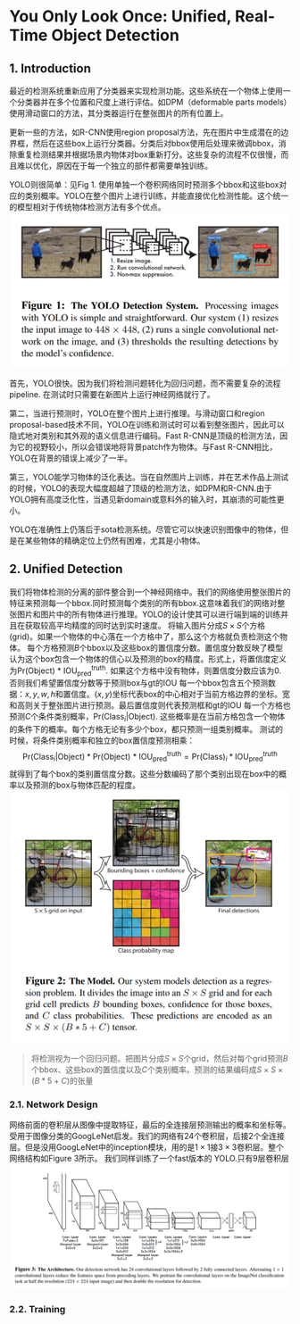 # You Only Look Once: Unified, Real-Time Object Detection

## 1. Introduction

最近的检测系统重新应用了分类器来实现检测功能。这些系统在一个物体上使用一个分类器并在多个位置和尺度上进行评估。如DPM（deformable parts models）使用滑动窗口的方法，其分类器运行在整张图片的所有位置上。

更新一些的方法，如R-CNN使用region proposal方法，先在图片中生成潜在的边界框，然后在这些box上运行分类器。分类后对bbox使用后处理来微调bbox，消除重复检测结果并根据场景内物体对box重新打分。这些复杂的流程不仅很慢，而且难以优化，原因在于每一个独立的部件都需要单独训练。

YOLO则很简单：见Fig 1. 使用单独一个卷积网络同时预测多个bbox和这些box对应的类别概率。YOLO在整个图片上进行训练，并能直接优化检测性能。这个统一的模型相对于传统物体检测方法有多个优点。
![Figure 1](1.png "Figure 1")

首先，YOLO很快。因为我们将检测问题转化为回归问题，而不需要复杂的流程pipeline. 在测试时只需要在新图片上运行神经网络就行了。

第二，当进行预测时，YOLO在整个图片上进行推理。与滑动窗口和region proposal-based技术不同，YOLO在训练和测试时可以看到整张图片，因此可以隐式地对类别和其外观的语义信息进行编码。Fast R-CNN是顶级的检测方法，因为它的视野较小，所以会错误地将背景patch作为物体。与Fast R-CNN相比，YOLO在背景的错误上减少了一半。

第三，YOLO能学习物体的泛化表达。当在自然图片上训练，并在艺术作品上测试的时候，YOLO的表现大幅度超越了顶级的检测方法，如DPM和R-CNN.由于YOLO拥有高度泛化性，当遇见新domain或意料外的输入时，其崩溃的可能性更小。

YOLO在准确性上仍落后于sota检测系统。尽管它可以快速识别图像中的物体，但是在某些物体的精确定位上仍然有困难，尤其是小物体。



## 2. Unified Detection

我们将物体检测的分离的部件整合到一个神经网络中。我们的网络使用整张图片的特征来预测每一个bbox.同时预测每个类别的所有bbox.这意味着我们的网络对整张图片和图片中的所有物体进行推理。YOLO的设计使其可以进行端到端的训练并且在获取较高平均精度的同时达到实时速度。
将输入图片分成$S\times S$个方格(grid)。如果一个物体的中心落在一个方格中了，那么这个方格就负责检测这个物体。
每个方格预测$B$个bbox以及这些box的置信度分数。置信度分数反映了模型认为这个box包含一个物体的信心以及预测的box的精度。形式上，将置信度定义为$\text{Pr(Object) * IOU}^{\text{truth}}_{\text{pred}}$. 如果这个方格中没有物体，则置信度分数应该为0. 否则我们希望置信度分数等于预测box与gt的IOU
每一个bbox包含五个预测数据：$x,y,w,h$和置信度。$(x,y)$坐标代表box的中心相对于当前方格边界的坐标。宽和高则关于整张图片进行预测。最后置信度则代表预测框和gt的IOU
每一个方格也预测$C$个条件类别概率，$\text{Pr}(\text{Class}_i|\text{Object})$. 这些概率是在当前方格包含一个物体的条件下的概率。每个方格无论有多少个box，都只预测一组类别概率。
测试的时候，将条件类别概率和独立的box置信度预测相乘：
$$
\text{Pr}(\text{Class}_i|\text{Object})*\text{Pr(Object) * IOU}^{\text{truth}}_{\text{pred}}=\text{Pr(Class)}_i*\text{IOU}^{\text{truth}}_{\text{pred}}
$$
就得到了每个box的类别置信度分数。这些分数编码了那个类别出现在box中的概率以及预测的box与物体匹配的程度。
![Figure 2](2.png "Figure 2")
> 将检测视为一个回归问题。把图片分成$S\times S$个grid，然后对每个grid预测$B$个bbox、这些box的置信度以及$C$个类别概率。预测的结果编码成$S\times S\times(B*5+C)$的张量


### 2.1. Network Design
网络前面的卷积层从图像中提取特征，最后的全连接层预测输出的概率和坐标等。
受用于图像分类的GoogLeNet启发。我们的网络有24个卷积层，后接2个全连接层。但是没用GoogLeNet中的inception模块，用的是$1\times 1$接$3\times 3$卷积层。整个网络结构如Figure 3所示。
我们同样训练了一个fast版本的 YOLO.只有9层卷积层
![Figure 3](3.png "Figure 3")
### 2.2. Training
